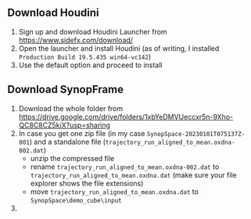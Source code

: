 ## Download Houdini

1. Sign up and download Houdini Launcher from https://www.sidefx.com/download/
2. Open the launcher and install Houdini (as of writing, I installed `Production Build 19.5.435 win64-vc142`)
3. Use the default option and proceed to install

## Download SynopFrame

1. Download the whole folder from https://drive.google.com/drive/folders/1xbYeDMVUeccxr5n-9Xho-QC8C8CZ5kiX?usp=sharing
2. In case you get one zip file (in my case `SynopSpace-20230101T075137Z-001`) and a standalone file (`trajectory_run_aligned_to_mean.oxdna-002.dat`)
    - unzip the compressed file
    - rename `trajectory_run_aligned_to_mean.oxdna-002.dat` to `trajectory_run_aligned_to_mean.oxdna.dat` (make sure your file explorer shows the file extensions)
    - move `trajectory_run_aligned_to_mean.oxdna.dat` to `SynopSpace\demo_cube\input`
3. 
